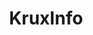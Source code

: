 ---
title: KruxInfo
layout: default
permalink: /info/
background: "/images/backgrounds/background-16.jpg"
---